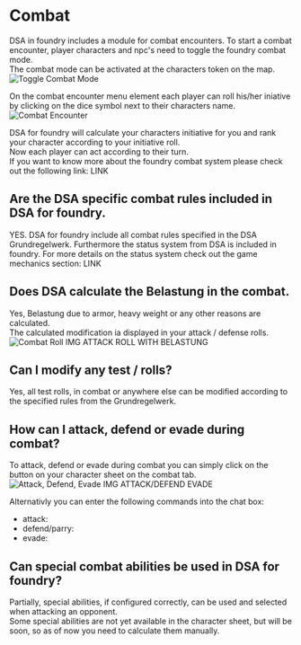 # Combat  
DSA in foundry includes a module for combat encounters. To start a combat encounter, player characters and npc's need to toggle the foundry combat mode.  
The combat mode can be activated at the characters token on the map.  
![Toggle Combat Mode](https://user-images.githubusercontent.com/75448500/106728258-8f9cf100-660c-11eb-86da-71875d518354.jpg)
  
  
On the combat encounter menu element each player can roll his/her iniative by clicking on the dice symbol next to their characters name.  
![Combat Encounter](https://user-images.githubusercontent.com/75448500/106728369-a93e3880-660c-11eb-82a4-61508b3353d7.jpg)
  
 
DSA for foundry will calculate your characters initiative for you and rank your character according to your initiative roll.  
Now each player can act according to their turn.  
If you want to know more about the foundry combat system please check out the following link: LINK  

## Are the DSA specific combat rules included in DSA for foundry.  
YES. DSA for foundry include all combat rules specified in the DSA Grundregelwerk.
Furthermore the status system from DSA is included in foundry. For more details on the status system check out the game mechanics section: LINK

## Does DSA calculate the Belastung in the combat.
Yes, Belastung due to armor, heavy weight or any other reasons are calculated.  
The calculated modification ia displayed in your attack / defense rolls.  
![Combat Roll](https://user-images.githubusercontent.com/75448500/106728444-bc510880-660c-11eb-8c51-15fc1e603097.jpg)
IMG ATTACK ROLL WITH BELASTUNG

## Can I modify any test / rolls?
Yes, all test rolls, in combat or anywhere else can be modified according to the specified rules from the Grundregelwerk.  
  

## How can I attack, defend or evade during combat?
To attack, defend or evade during combat you can simply click on the button on your character sheet on the combat tab.  
![Attack, Defend, Evade](https://user-images.githubusercontent.com/75448500/106728521-d2f75f80-660c-11eb-82ee-15cf4d06edcd.jpg)
IMG ATTACK/DEFEND EVADE  

Alternativly you can enter the following commands into the chat box:
* attack:
* defend/parry:
* evade:

## Can special combat abilities be used in DSA for foundry?
Partially, special abilities, if configured correctly, can be used and selected when attacking an opponent.  
Some special abilities are not yet available in the character sheet, but will be soon, so as of now you need to calculate them manually.
